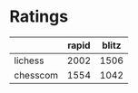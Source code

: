 # Ratings

|          | rapid | blitz |
|----------|-------|-------|
| lichess  | 2002 | 1506 |
| chesscom | 1554 | 1042 |
